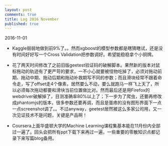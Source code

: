 ```yaml
---
layout: post
comments: true
title: Log 2016 November
published: true
---
```


2016-11-01

* Kaggle弱弱地做到前9%了。。然而xgboost的模型参数都是瞎猜瞎试，还是没有时间好好写一个Cross Validation把参数调好。希望能稳稳拿个小铜牌。

* 花了两天时间修改了之前旧版geetest验证码的破解脚本。果然新的版本对鼠标拖动的轨迹有了更严苛的要求，一不小心就要被怪物吃掉了，必须对拖动前期、拖动中期、拖动后期和拖动补救期写不同的参数；而且滑块经常不跟着命令走，写了offset走4个像素，居然要么不动，要么就跑马一样飞上天了，所以必须每次拖动都要和滑块当前位置做比对。然而最后还是用Firefox的webdriver破解掉了，目测准确率80%以上了；下一步为了爬虫，还要再修改成phantomjs的版本，很多参数还要再调，而且是蛋疼的没有图形界面下一点一点screenshot调了。。不过anyway，geetest居然被这么多家公司用，又一次见证技术不是问题，关键是产品啊！

* Coursera上面华盛顿大学的Machine Learning课程集基本能在11月份内全部过一遍了。回头会把所有ppt下载下来再过一遍，一些重要的零散知识点都记录下来写篇blog备用。

